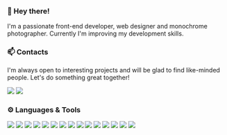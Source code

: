 ### 👋 Hey there!

I'm a passionate front-end developer, web designer and monochrome photographer. Сurrently I'm improving my development skills.

### 📫 Contacts
I'm always open to interesting projects and will be glad to find like-minded people. Let's do something great together!

<a href="mailto:f.sadykov@yahoo.com" target="_blank"><img src="https://img.shields.io/badge/Email-A482FF.svg?style=for-the-badge&logo=Mail.ru&logoColor=white"/></a>
<a href="https://t.me/everwaveme" target="_blank"><img src="https://img.shields.io/badge/Telegram-26A5E4.svg?style=for-the-badge&logo=Telegram&logoColor=white"/></a>

### ⚙️ Languages & Tools

<div>
<img src="https://img.shields.io/badge/HTML5-202723.svg?style=for-the-badge&logo=HTML5&logoColor=E34F26"/>
<img src="https://img.shields.io/badge/CSS3-202723.svg?style=for-the-badge&logo=CSS3&logoColor=1572B6"/>
<img src="https://img.shields.io/badge/SASS-202723.svg?style=for-the-badge&logo=SASS&logoColor=CC6699"/>
<img src="https://img.shields.io/badge/JavaScript-202723.svg?style=for-the-badge&logo=JavaScript&logoColor=F7DF1E"/>
<img src="https://img.shields.io/badge/React-202723.svg?style=for-the-badge&logo=React&logoColor=61DAFB"/>
<img src="https://img.shields.io/badge/TypeScript-202723.svg?style=for-the-badge&logo=TypeScript&logoColor=3178C6"/>
<img src="https://img.shields.io/badge/Node.js-202723.svg?style=for-the-badge&logo=nodedotjs&logoColor=5FA04E"/>
<img src="https://img.shields.io/badge/npm-202723.svg?style=for-the-badge&logo=npm&logoColor=CB3837"/>
<img src="https://img.shields.io/badge/gulp-202723.svg?style=for-the-badge&logo=gulp&logoColor=CF4647"/>
<img src="https://img.shields.io/badge/Webpack-202723.svg?style=for-the-badge&logo=Webpack&logoColor=8DD6F9"/>
<img src="https://img.shields.io/badge/Git-202723.svg?style=for-the-badge&logo=Git&logoColor=F05032"/>
<img src="https://img.shields.io/badge/GitHub-202723.svg?style=for-the-badge&logo=GitHub&logoColor=white"/>
<img src="https://img.shields.io/badge/Figma-202723.svg?style=for-the-badge&logo=Figma&logoColor=F24E1E"/>
<img src="https://img.shields.io/badge/Adobe%20Photoshop-202723.svg?style=for-the-badge&logo=Adobe-Photoshop&logoColor=31A8FF"/>
<img src="https://img.shields.io/badge/WordPress-202723.svg?style=for-the-badge&logo=WordPress&logoColor=21759B"/>
</div>
